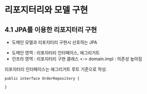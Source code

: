# 리포지터리와 모델 구현

## 4.1 JPA를 이용한 리포지터리 구현

* 도메인 모델과 리포지터리 구현시 선호하는 JPA

- 도메인 영역 : 리포지터리 인터페이스, 애그리거트
- 인프라 영역 : 리포지터리 구현 클래스 <-> domain.impl : 의존성 높아짐


리포지터리 인터페이스는 애그리거트 루트 기준으로 작성.
```
public interface OrderRepository {
	
}
```
